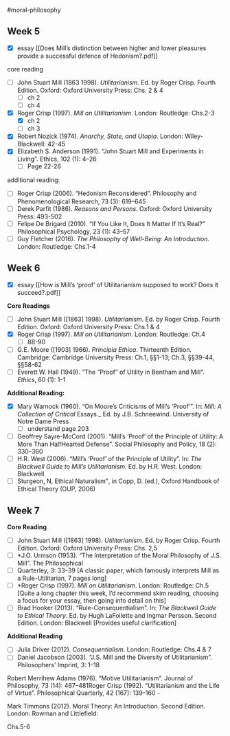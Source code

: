 #moral-philosophy 
## Week 5
- [x] essay [[Does Mill’s distinction between higher and lower pleasures provide a successful defence of Hedonism?.pdf]]

core reading
- [ ] John Stuart Mill (1863 1998). _Utilitarianism_. Ed. by Roger Crisp. Fourth Edition. Oxford: Oxford University Press: Chs. 2 & 4
	- [ ] ch 2
	- [ ] ch 4
- [x] Roger Crisp (1997). _Mill on Utilitarianism_. London: Routledge: Chs.2-3
	- [x] ch 2
	- [ ] ch 3
- [x] Robert Nozick (1974). _Anarchy, State, and Utopia_. London: Wiley-Blackwell: 42-45
- [x] Elizabeth S. Anderson (1991). “John Stuart Mill and Experiments in Living”. Ethics, 102 (1): 4–26
	- [ ] Page 22-26

additional reading:
- [ ] Roger Crisp (2006). “Hedonism Reconsidered”. Philosophy and Phenomenological Research, 73 (3): 619–645
- [ ] Derek Parfit (1986). _Reasons and Persons_. Oxford: Oxford University Press: 493-502
- [ ] Felipe De Brigard (2010). “If You Like It, Does It Matter If It’s Real?” Philosophical Psychology, 23 (1): 43–57
- [ ] Guy Fletcher (2016). _The Philosophy of Well-Being: An Introduction._ London: Routledge: Chs.1-4

## Week 6
- [x] essay [[How is Mill’s ‘proof’ of Utilitarianism supposed to work? Does it succeed?.pdf]]

**Core Readings**
- [ ] John Stuart Mill ([1863] 1998). _Utilitarianism_. Ed. by Roger Crisp. Fourth Edition. Oxford: Oxford University Press: Chs.1 & 4
- [x] Roger Crisp (1997). _Mill on Utilitarianism_. London: Routledge: Ch.4
	- [ ] 88-90
- [ ] G.E. Moore ([1903] 1966). _Principia Ethica_. Thirteenth Edition. Cambridge: Cambridge University Press: Ch.1, §§1-13; Ch.3, §§39-44, §§58-62
- [ ] Everett W. Hall (1949). “The “Proof” of Utility in Bentham and Mill”. _Ethics_, 60 (1): 1–1

**Additional Reading:**
- [x] Mary Warnock (1960). “On Moore’s Criticisms of Mill’s ‘Proof’”. In: _Mill: A Collection of Critical_ Essays._ Ed. by J.B. Schneewind. University of Notre Dame Press
	- [ ] understand page 203
- [ ] Geoffrey Sayre-McCord (2001). “Mill’s ‘Proof’ of the Principle of Utility: A More Than HalfHearted Defense”. Social Philosophy and Policy, 18 (2): 330–360
- [ ] H.R. West (2006). “Mill’s ‘Proof’ of the Principle of Utility”. In: _The Blackwell Guide to Mill’s_ _Utilitarianism._ Ed. by H.R. West. London: Blackwell
- [ ] Sturgeon, N, Ethical Naturalism‟, in Copp, D. (ed.), Oxford Handbook of Ethical Theory (OUP, 2006)

## Week 7
**Core Reading**
- [ ] John Stuart Mill ([1863] 1998). _Utilitarianism_. Ed. by Roger Crisp. Fourth Edition. Oxford: Oxford University Press: Chs. 2,5
- [ ] *J.O. Urmson (1953). “The Interpretation of the Moral Philosophy of J.S. Mill”. The Philosophical
- [ ] Quarterley, 3: 33–39 [A classic paper, which famously interprets Mill as a Rule-Utilitarian, 7 pages long]
- [ ] *Roger Crisp (1997). _Mill on Utilitarianism_. London: Routledge: Ch.5 [Quite a long chapter this week, I’d recommend skim reading, choosing a focus for your essay, then going into detail on this]
- [ ] Brad Hooker (2013). “Rule-Consequentialism”. In: _The Blackwell Guide to Ethical Theory_. Ed. by Hugh LaFollette and Ingmar Persson. Second Edition. London: Blackwell [Provides useful clarification]

**Additional Reading**
- [ ] Julia Driver (2012). _Consequentialism_. London: Routledge: Chs.4 & 7
- [ ] Daniel Jacobson (2003). “J.S. Mill and the Diversity of Utilitarianism”. Philosophers’ Imprint, 3: 1–18

Robert Merrihew Adams (1976). “Motive Utilitarianism”. Journal of Philosophy, 73 (14): 467–481Roger Crisp (1992). “Utilitarianism and the Life of Virtue”. Philosophical Quarterly, 42 (167): 139–160 -

Mark Timmons (2012). Moral Theory: An Introduction. Second Edition. London: Rowman and Littlefield:

Chs.5-6